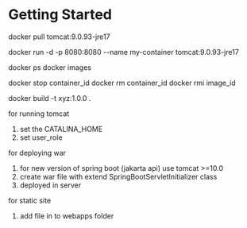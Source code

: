 # Getting Started

docker pull tomcat:9.0.93-jre17

docker run -d -p 8080:8080 --name my-container tomcat:9.0.93-jre17

docker ps
docker images

docker stop container_id
docker rm container_id
docker rmi image_id

docker build -t xyz:1.0.0 .

for running tomcat
1. set the CATALINA_HOME
2. set user_role

for deploying war
1. for new version of spring boot (jakarta api) use tomcat >=10.0
2. create war file with extend SpringBootServletInitializer class
3. deployed in server

for static site
1. add file in to webapps folder
